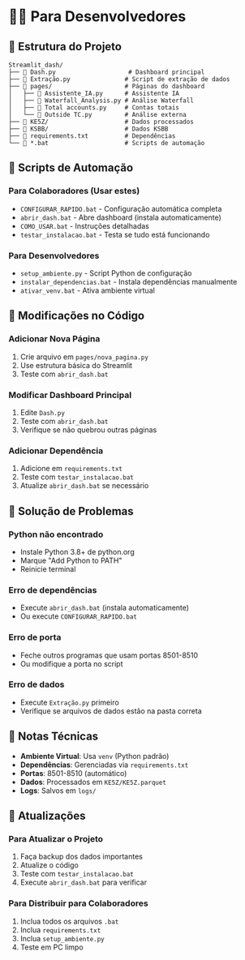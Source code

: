 # 👨‍💻 Para Desenvolvedores

## 📁 Estrutura do Projeto

```
Streamlit_dash/
├── 📄 Dash.py                    # Dashboard principal
├── 📄 Extração.py               # Script de extração de dados
├── 📁 pages/                    # Páginas do dashboard
│   ├── 📄 Assistente_IA.py      # Assistente IA
│   ├── 📄 Waterfall_Analysis.py # Análise Waterfall
│   ├── 📄 Total accounts.py     # Contas totais
│   └── 📄 Outside TC.py         # Análise externa
├── 📁 KE5Z/                     # Dados processados
├── 📁 KSBB/                     # Dados KSBB
├── 📄 requirements.txt          # Dependências
└── 📄 *.bat                     # Scripts de automação
```

## 🚀 Scripts de Automação

### Para Colaboradores (Usar estes)
- `CONFIGURAR_RAPIDO.bat` - Configuração automática completa
- `abrir_dash.bat` - Abre dashboard (instala automaticamente)
- `COMO_USAR.bat` - Instruções detalhadas
- `testar_instalacao.bat` - Testa se tudo está funcionando

### Para Desenvolvedores
- `setup_ambiente.py` - Script Python de configuração
- `instalar_dependencias.bat` - Instala dependências manualmente
- `ativar_venv.bat` - Ativa ambiente virtual

## 🔧 Modificações no Código

### Adicionar Nova Página
1. Crie arquivo em `pages/nova_pagina.py`
2. Use estrutura básica do Streamlit
3. Teste com `abrir_dash.bat`

### Modificar Dashboard Principal
1. Edite `Dash.py`
2. Teste com `abrir_dash.bat`
3. Verifique se não quebrou outras páginas

### Adicionar Dependência
1. Adicione em `requirements.txt`
2. Teste com `testar_instalacao.bat`
3. Atualize `abrir_dash.bat` se necessário

## 🐛 Solução de Problemas

### Python não encontrado
- Instale Python 3.8+ de python.org
- Marque "Add Python to PATH"
- Reinicie terminal

### Erro de dependências
- Execute `abrir_dash.bat` (instala automaticamente)
- Ou execute `CONFIGURAR_RAPIDO.bat`

### Erro de porta
- Feche outros programas que usam portas 8501-8510
- Ou modifique a porta no script

### Erro de dados
- Execute `Extração.py` primeiro
- Verifique se arquivos de dados estão na pasta correta

## 📝 Notas Técnicas

- **Ambiente Virtual**: Usa `venv` (Python padrão)
- **Dependências**: Gerenciadas via `requirements.txt`
- **Portas**: 8501-8510 (automático)
- **Dados**: Processados em `KE5Z/KE5Z.parquet`
- **Logs**: Salvos em `logs/`

## 🔄 Atualizações

### Para Atualizar o Projeto
1. Faça backup dos dados importantes
2. Atualize o código
3. Teste com `testar_instalacao.bat`
4. Execute `abrir_dash.bat` para verificar

### Para Distribuir para Colaboradores
1. Inclua todos os arquivos `.bat`
2. Inclua `requirements.txt`
3. Inclua `setup_ambiente.py`
4. Teste em PC limpo
